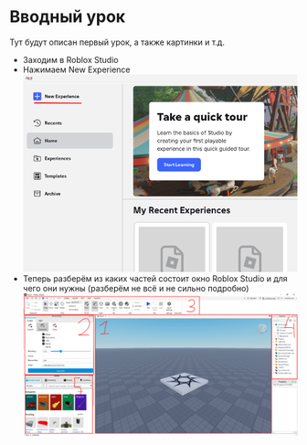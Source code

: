 # Вводный урок  
Тут будут описан первый урок, а также картинки и т.д.
- Заходим в Roblox Studio  
- Нажимаем New Experience
![Example](img/lessons_01_01.png)
- Теперь разберём из каких частей состоит окно Roblox Studio и для чего они нужны (разберём не всё и не сильно подробно)  
![Example](img/lesson_01_02.png)
